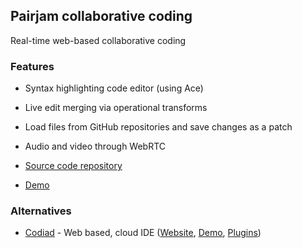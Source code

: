 ## Pairjam collaborative coding
Real-time web-based collaborative coding

### Features

 * Syntax highlighting code editor (using Ace)
 * Live edit merging via operational transforms
 * Load files from GitHub repositories and save changes as a patch
 * Audio and video through WebRTC


 * [Source code repository](https://github.com/neerajwahi/pairjam)
 * [Demo](http://pairjam.com/)

### Alternatives

 * [Codiad](https://github.com/Codiad/Codiad) - Web based, cloud IDE ([Website](http://codiad.com/), [Demo](http://demo.codiad.com/), [Plugins](http://market.codiad.com/))
